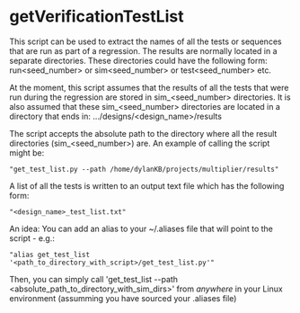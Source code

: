 # getVerificationTestList
This script can be used to extract the names of all the tests or sequences that are run
as part of a regression. The results are normally located in a separate directories. These directories could have
the following form:
    run<seed_number> or sim<seed_number> or test<seed_number> etc.

At the moment, this script assumes that the results of all the tests that were run during the regression are stored in
sim_<seed_number> directories. It is also assumed that these sim_<seed_number> directories are located in a directory that
ends in:
    .../designs/<design_name>/results

The script accepts the absolute path to the directory where all the result directories (sim_<seed_number>) are. An example of calling
the script might be:

    "get_test_list.py --path /home/dylanKB/projects/multiplier/results"

A list of all the tests is written to an output text file which has the following form:

    "<design_name>_test_list.txt"
    
An idea: You can add an alias to your ~/.aliases file that will point to the script - e.g.:

    "alias get_test_list '<path_to_directory_with_script>/get_test_list.py'"

Then, you can simply call 'get_test_list --path <absolute_path_to_directory_with_sim_dirs>' from *anywhere* in your
Linux environment (assumming you have sourced your .aliases file)